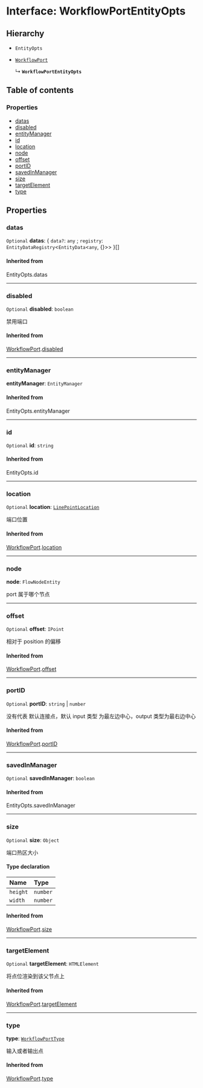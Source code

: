 # Interface: WorkflowPortEntityOpts

## Hierarchy

* `EntityOpts`

* [`WorkflowPort`](/auto-docs/free-layout-core/interfaces/WorkflowPort.md)

  ↳ **`WorkflowPortEntityOpts`**

## Table of contents

### Properties

* [datas](/auto-docs/free-layout-core/interfaces/WorkflowPortEntityOpts.md#datas)
* [disabled](/auto-docs/free-layout-core/interfaces/WorkflowPortEntityOpts.md#disabled)
* [entityManager](/auto-docs/free-layout-core/interfaces/WorkflowPortEntityOpts.md#entitymanager)
* [id](/auto-docs/free-layout-core/interfaces/WorkflowPortEntityOpts.md#id)
* [location](/auto-docs/free-layout-core/interfaces/WorkflowPortEntityOpts.md#location)
* [node](/auto-docs/free-layout-core/interfaces/WorkflowPortEntityOpts.md#node)
* [offset](/auto-docs/free-layout-core/interfaces/WorkflowPortEntityOpts.md#offset)
* [portID](/auto-docs/free-layout-core/interfaces/WorkflowPortEntityOpts.md#portid)
* [savedInManager](/auto-docs/free-layout-core/interfaces/WorkflowPortEntityOpts.md#savedinmanager)
* [size](/auto-docs/free-layout-core/interfaces/WorkflowPortEntityOpts.md#size)
* [targetElement](/auto-docs/free-layout-core/interfaces/WorkflowPortEntityOpts.md#targetelement)
* [type](/auto-docs/free-layout-core/interfaces/WorkflowPortEntityOpts.md#type)

## Properties

### datas

`Optional` **datas**: { `data?`: `any` ; `registry`: `EntityDataRegistry`<`EntityData`<`any`, {}>>  }\[]

#### Inherited from

EntityOpts.datas

***

### disabled

`Optional` **disabled**: `boolean`

禁用端口

#### Inherited from

[WorkflowPort](/auto-docs/free-layout-core/interfaces/WorkflowPort.md).[disabled](/auto-docs/free-layout-core/interfaces/WorkflowPort.md#disabled)

***

### entityManager

**entityManager**: `EntityManager`

#### Inherited from

EntityOpts.entityManager

***

### id

`Optional` **id**: `string`

#### Inherited from

EntityOpts.id

***

### location

`Optional` **location**: [`LinePointLocation`](/auto-docs/free-layout-core/types/LinePointLocation.md)

端口位置

#### Inherited from

[WorkflowPort](/auto-docs/free-layout-core/interfaces/WorkflowPort.md).[location](/auto-docs/free-layout-core/interfaces/WorkflowPort.md#location)

***

### node

**node**: `FlowNodeEntity`

port 属于哪个节点

***

### offset

`Optional` **offset**: `IPoint`

相对于 position 的偏移

#### Inherited from

[WorkflowPort](/auto-docs/free-layout-core/interfaces/WorkflowPort.md).[offset](/auto-docs/free-layout-core/interfaces/WorkflowPort.md#offset)

***

### portID

`Optional` **portID**: `string` | `number`

没有代表 默认连接点，默认 input 类型 为最左边中心，output 类型为最右边中心

#### Inherited from

[WorkflowPort](/auto-docs/free-layout-core/interfaces/WorkflowPort.md).[portID](/auto-docs/free-layout-core/interfaces/WorkflowPort.md#portid)

***

### savedInManager

`Optional` **savedInManager**: `boolean`

#### Inherited from

EntityOpts.savedInManager

***

### size

`Optional` **size**: `Object`

端口热区大小

#### Type declaration

| Name | Type |
| :------ | :------ |
| `height` | `number` |
| `width` | `number` |

#### Inherited from

[WorkflowPort](/auto-docs/free-layout-core/interfaces/WorkflowPort.md).[size](/auto-docs/free-layout-core/interfaces/WorkflowPort.md#size)

***

### targetElement

`Optional` **targetElement**: `HTMLElement`

将点位渲染到该父节点上

#### Inherited from

[WorkflowPort](/auto-docs/free-layout-core/interfaces/WorkflowPort.md).[targetElement](/auto-docs/free-layout-core/interfaces/WorkflowPort.md#targetelement)

***

### type

**type**: [`WorkflowPortType`](/auto-docs/free-layout-core/types/WorkflowPortType.md)

输入或者输出点

#### Inherited from

[WorkflowPort](/auto-docs/free-layout-core/interfaces/WorkflowPort.md).[type](/auto-docs/free-layout-core/interfaces/WorkflowPort.md#type)
